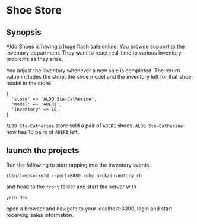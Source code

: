 # Shoe Store

## Synopsis

Aldo Shoes is having a huge flash sale online. You provide support to the inventory department. They want to react real-time to various inventory problems as they arise.

You adjust the inventory whenever a new sale is completed. The return value includes the store, the shoe model and the inventory left for that shoe model in the store.

```
{
  'store' => 'ALDO Ste-Catherine',
  'model' => 'ADERI',
  'inventory' => 10,
}
```

`ALDO Ste-Catherine` store sold a pair of `ADERI` shoes. `ALDO Ste-Catherine` now has 10 pairs of `ADERI` left.

## launch the projects

Run the following to start tapping into the inventory events.

```
(bin/)websocketd --port=8080 ruby back/inventory.rb
```

and head to the `front` folder and start the server with

```
yarn dev
```

open a browser and navigate to your localhost:3000, login and start receiving sales information.

